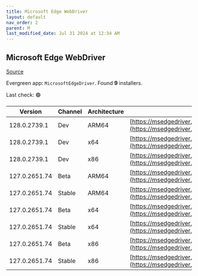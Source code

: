 ```yaml
---
title: Microsoft Edge WebDriver
layout: default
nav_order: 2
parent: M
last_modified_date: Jul 31 2024 at 12:34 AM
---
```


## Microsoft Edge WebDriver

[Source](https://www.microsoft.com/edge)

Evergreen app: `MicrosoftEdgeDriver`. Found **9** installers.

Last check: 🟢

| Version       | Channel | Architecture | URI                                                                                                                                            |
| ------------- | ------- | ------------ | ---------------------------------------------------------------------------------------------------------------------------------------------- |
| 128.0.2739.1  | Dev     | ARM64        | [https://msedgedriver.azureedge.net/128.0.2739.1/edgedriver_arm64.zip](https://msedgedriver.azureedge.net/128.0.2739.1/edgedriver_arm64.zip)   |
| 128.0.2739.1  | Dev     | x64          | [https://msedgedriver.azureedge.net/128.0.2739.1/edgedriver_win64.zip](https://msedgedriver.azureedge.net/128.0.2739.1/edgedriver_win64.zip)   |
| 128.0.2739.1  | Dev     | x86          | [https://msedgedriver.azureedge.net/128.0.2739.1/edgedriver_win32.zip](https://msedgedriver.azureedge.net/128.0.2739.1/edgedriver_win32.zip)   |
| 127.0.2651.74 | Beta    | ARM64        | [https://msedgedriver.azureedge.net/127.0.2651.74/edgedriver_arm64.zip](https://msedgedriver.azureedge.net/127.0.2651.74/edgedriver_arm64.zip) |
| 127.0.2651.74 | Stable  | ARM64        | [https://msedgedriver.azureedge.net/127.0.2651.74/edgedriver_arm64.zip](https://msedgedriver.azureedge.net/127.0.2651.74/edgedriver_arm64.zip) |
| 127.0.2651.74 | Beta    | x64          | [https://msedgedriver.azureedge.net/127.0.2651.74/edgedriver_win64.zip](https://msedgedriver.azureedge.net/127.0.2651.74/edgedriver_win64.zip) |
| 127.0.2651.74 | Stable  | x64          | [https://msedgedriver.azureedge.net/127.0.2651.74/edgedriver_win64.zip](https://msedgedriver.azureedge.net/127.0.2651.74/edgedriver_win64.zip) |
| 127.0.2651.74 | Beta    | x86          | [https://msedgedriver.azureedge.net/127.0.2651.74/edgedriver_win32.zip](https://msedgedriver.azureedge.net/127.0.2651.74/edgedriver_win32.zip) |
| 127.0.2651.74 | Stable  | x86          | [https://msedgedriver.azureedge.net/127.0.2651.74/edgedriver_win32.zip](https://msedgedriver.azureedge.net/127.0.2651.74/edgedriver_win32.zip) |
